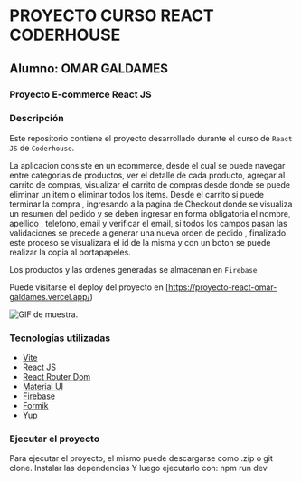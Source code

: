 # PROYECTO CURSO REACT CODERHOUSE

## Alumno: OMAR GALDAMES

### Proyecto E-commerce React JS

### Descripción

Este repositorio contiene el proyecto desarrollado durante el curso de `React JS` de `Coderhouse`.

La aplicacion consiste en un ecommerce, desde el cual se puede navegar entre categorias de productos, ver el detalle de cada producto, agregar al carrito de compras, visualizar el carrito de compras desde donde se puede eliminar un item o eliminar todos los items.
Desde el carrito si puede terminar la compra , ingresando a la pagina de Checkout donde se visualiza un resumen del pedido y se deben ingresar en forma obligatoria el nombre, apellido , telefono, email y verificar el email, si todos los campos pasan las validaciones se precede a generar una nueva orden de pedido , finalizado este proceso se visualizara el id de la misma y con un boton se puede realizar la copia al portapapeles.

Los productos y las ordenes generadas se almacenan en `Firebase`

Puede visitarse el deploy del proyecto en [https://proyecto-react-omar-galdames.vercel.app/)

![GIF de muestra.](/ProyectoFinal.gif.gif")

### Tecnologías utilizadas

- [Vite](https://vitejs.dev/)
- [React JS](https://reactjs.org/)
- [React Router Dom](https://reactrouter.com/)
- [Material UI](https://mui.com/)
- [Firebase](https://firebase.google.com/)
- [Formik](https://formik.org/)
- [Yup](https://www.npmjs.com/package/yup)

### Ejecutar el proyecto

Para ejecutar el proyecto, el mismo puede descargarse como .zip o git clone.
Instalar las dependencias
Y luego ejecutarlo con:
npm run dev
